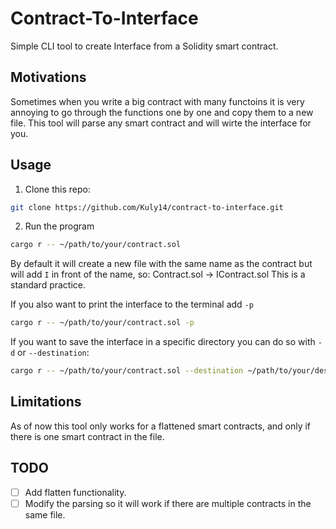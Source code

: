# Contract-To-Interface

Simple CLI tool to create Interface from a Solidity smart contract. 

## Motivations

Sometimes when you write a big contract with many functoins it is very annoying to go through the functions one by one and copy them to a new file. 
This tool will parse any smart contract and will wirte the interface for you.

## Usage
1. Clone this repo:
```bash
git clone https://github.com/Kuly14/contract-to-interface.git
```

2. Run the program
```bash
cargo r -- ~/path/to/your/contract.sol 
```
By default it will create a new file with the same name as the contract but will add `I` in front of the name, so: Contract.sol -> IContract.sol
This is a standard practice.

If you also want to print the interface to the terminal add `-p`
```bash
cargo r -- ~/path/to/your/contract.sol -p
```

If you want to save the interface in a specific directory you can do so with `-d` or `--destination`:
```bash
cargo r -- ~/path/to/your/contract.sol --destination ~/path/to/your/destination
```

## Limitations

As of now this tool only works for a flattened smart contracts, and only if there is one smart contract in the file.

## TODO

- [ ] Add flatten functionality.
- [ ] Modify the parsing so it will work if there are multiple contracts in the same file.

